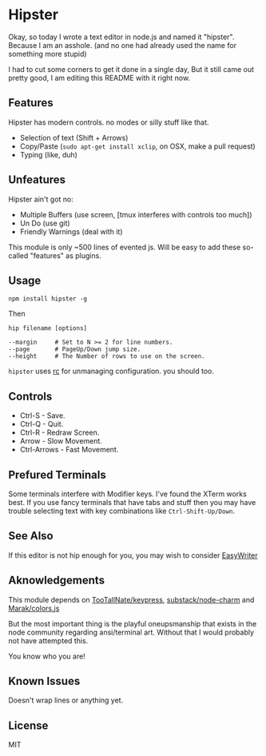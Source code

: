 # Hipster

Okay, so today I wrote a text editor in node.js and named it "hipster". 
Because I am an asshole. 
(and no one had already used the name for something more stupid)

I had to cut some corners to get it done in a single day, But it still came out pretty good, 
I am editing this README with it right now.  

## Features

Hipster has modern controls. no modes or silly stuff like that.

* Selection of text (Shift + Arrows)
* Copy/Paste        (`sudo apt-get install xclip`, on OSX, make a pull request)
* Typing            (like, duh)

## Unfeatures

Hipster ain't got no:

* Multiple Buffers  (use screen, [tmux interferes with controls too much])
* Un Do             (use git)
* Friendly Warnings (deal with it)

This module is only ~500 lines of evented js. 
Will be easy to add these so-called "features" as plugins.

## Usage

```
npm install hipster -g
```

Then
```
hip filename [options]

--margin     # Set to N >= 2 for line numbers.
--page       # PageUp/Down jump size.
--height     # The Number of rows to use on the screen.

```

`hipster` uses [rc](https://npm.im/rc) for unmanaging configuration. 
you should too.

## Controls

 * Ctrl-S      - Save.
 * Ctrl-Q      - Quit.
 * Ctrl-R      - Redraw Screen.
 * Arrow       - Slow Movement.
 * Ctrl-Arrows - Fast Movement.

## Prefured Terminals

Some terminals interfere with Modifier keys. I've found the XTerm works best. 
If you use fancy terminals that have tabs and stuff then you may have trouble
selecting text with key combinations like `Ctrl-Shift-Up/Down`.

## See Also

If this editor is not hip enough for you, you may wish to consider 
[EasyWriter](http://www.webcrunchers.com/stories/easywriter.html)

## Aknowledgements

This module depends on [TooTallNate/keypress](https://github.com/tootallnate/keypress),
[substack/node-charm](https://github.com/substack/node-charm) and 
[Marak/colors.js](https://github.com/Marak/colors.js)

But the most important thing is the playful oneupsmanship that exists in the node
community regarding ansi/terminal art. Without that I would probably not have attempted this.

You know who you are!

## Known Issues

Doesn't wrap lines or anything yet.

## License

MIT
